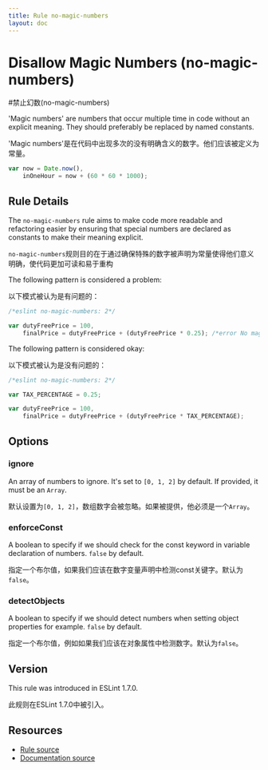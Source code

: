 ```yaml
---
title: Rule no-magic-numbers
layout: doc
---
```

<!-- Note: No pull requests accepted for this file. See README.md in the root directory for details. -->
# Disallow Magic Numbers (no-magic-numbers)

#禁止幻数(no-magic-numbers)

'Magic numbers' are numbers that occur multiple time in code without an explicit meaning.
They should preferably be replaced by named constants.

'Magic numbers'是在代码中出现多次的没有明确含义的数字。他们应该被定义为常量。


```js
var now = Date.now(),
    inOneHour = now + (60 * 60 * 1000);
```

## Rule Details

The `no-magic-numbers` rule aims to make code more readable and refactoring easier by ensuring that special numbers
are declared as constants to make their meaning explicit.

`no-magic-numbers`规则目的在于通过确保特殊的数字被声明为常量使得他们意义明确，使代码更加可读和易于重构

The following pattern is considered a problem:

以下模式被认为是有问题的：

```js
/*eslint no-magic-numbers: 2*/

var dutyFreePrice = 100,
    finalPrice = dutyFreePrice + (dutyFreePrice * 0.25); /*error No magic number: 0.25*/
```

The following pattern is considered okay:

以下模式被认为是没有问题的：

```js
/*eslint no-magic-numbers: 2*/

var TAX_PERCENTAGE = 0.25;

var dutyFreePrice = 100,
    finalPrice = dutyFreePrice + (dutyFreePrice * TAX_PERCENTAGE);
```

## Options

### ignore

An array of numbers to ignore. It's set to `[0, 1, 2]` by default.
If provided, it must be an `Array`.

默认设置为`[0, 1, 2]`，数组数字会被忽略。如果被提供，他必须是一个`Array`。

### enforceConst

A boolean to specify if we should check for the const keyword in variable declaration of numbers. `false` by default.

指定一个布尔值，如果我们应该在数字变量声明中检测const关键字。默认为`false`。

### detectObjects

A boolean to specify if we should detect numbers when setting object properties for example. `false` by default.

指定一个布尔值，例如如果我们应该在对象属性中检测数字。默认为`false`。

## Version

This rule was introduced in ESLint 1.7.0.

此规则在ESLint 1.7.0中被引入。

## Resources

* [Rule source](https://github.com/eslint/eslint/tree/master/lib/rules/no-magic-numbers.js)
* [Documentation source](https://github.com/eslint/eslint/tree/master/docs/rules/no-magic-numbers.md)
